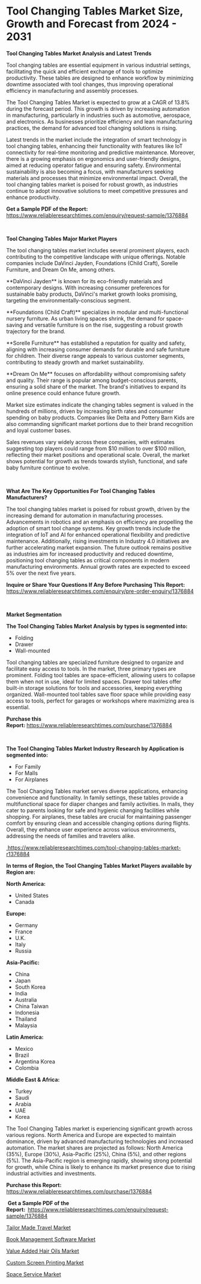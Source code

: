 <p><h1>Tool Changing Tables Market Size, Growth and Forecast from 2024 - 2031</h1></p><p><strong>Tool Changing Tables Market Analysis and Latest Trends</strong></p>
<p><p>Tool changing tables are essential equipment in various industrial settings, facilitating the quick and efficient exchange of tools to optimize productivity. These tables are designed to enhance workflow by minimizing downtime associated with tool changes, thus improving operational efficiency in manufacturing and assembly processes.</p><p>The Tool Changing Tables Market is expected to grow at a CAGR of 13.8% during the forecast period. This growth is driven by increasing automation in manufacturing, particularly in industries such as automotive, aerospace, and electronics. As businesses prioritize efficiency and lean manufacturing practices, the demand for advanced tool changing solutions is rising.</p><p>Latest trends in the market include the integration of smart technology in tool changing tables, enhancing their functionality with features like IoT connectivity for real-time monitoring and predictive maintenance. Moreover, there is a growing emphasis on ergonomics and user-friendly designs, aimed at reducing operator fatigue and ensuring safety. Environmental sustainability is also becoming a focus, with manufacturers seeking materials and processes that minimize environmental impact. Overall, the tool changing tables market is poised for robust growth, as industries continue to adopt innovative solutions to meet competitive pressures and enhance productivity.</p></p>
<p><strong>Get a Sample PDF of the Report:&nbsp;</strong> <a href="https://www.reliableresearchtimes.com/enquiry/request-sample/1376884?utm_campaign=1630&utm_medium=2&utm_source=Github&utm_content=ia&utm_term=23102024&utm_id=tool-changing-tables">https://www.reliableresearchtimes.com/enquiry/request-sample/1376884</a></p>
<p>&nbsp;</p>
<p><strong>Tool Changing Tables Major Market Players</strong></p>
<p><p>The tool changing tables market includes several prominent players, each contributing to the competitive landscape with unique offerings. Notable companies include DaVinci Jayden, Foundations (Child Craft), Sorelle Furniture, and Dream On Me, among others.</p><p>**DaVinci Jayden** is known for its eco-friendly materials and contemporary designs. With increasing consumer preferences for sustainable baby products, DaVinci's market growth looks promising, targeting the environmentally-conscious segment. </p><p>**Foundations (Child Craft)** specializes in modular and multi-functional nursery furniture. As urban living spaces shrink, the demand for space-saving and versatile furniture is on the rise, suggesting a robust growth trajectory for the brand. </p><p>**Sorelle Furniture** has established a reputation for quality and safety, aligning with increasing consumer demands for durable and safe furniture for children. Their diverse range appeals to various customer segments, contributing to steady growth and market sustainability.</p><p>**Dream On Me** focuses on affordability without compromising safety and quality. Their range is popular among budget-conscious parents, ensuring a solid share of the market. The brand's initiatives to expand its online presence could enhance future growth.</p><p>Market size estimates indicate the changing tables segment is valued in the hundreds of millions, driven by increasing birth rates and consumer spending on baby products. Companies like Delta and Pottery Barn Kids are also commanding significant market portions due to their brand recognition and loyal customer bases.</p><p>Sales revenues vary widely across these companies, with estimates suggesting top players could range from $10 million to over $100 million, reflecting their market positions and operational scale. Overall, the market shows potential for growth as trends towards stylish, functional, and safe baby furniture continue to evolve.</p></p>
<p>&nbsp;</p>
<p><strong>What Are The Key Opportunities For Tool Changing Tables Manufacturers?</strong></p>
<p><p>The tool changing tables market is poised for robust growth, driven by the increasing demand for automation in manufacturing processes. Advancements in robotics and an emphasis on efficiency are propelling the adoption of smart tool change systems. Key growth trends include the integration of IoT and AI for enhanced operational flexibility and predictive maintenance. Additionally, rising investments in Industry 4.0 initiatives are further accelerating market expansion. The future outlook remains positive as industries aim for increased productivity and reduced downtime, positioning tool changing tables as critical components in modern manufacturing environments. Annual growth rates are expected to exceed 5% over the next five years.</p></p>
<p><strong>Inquire or Share Your Questions If Any Before Purchasing This Report:</strong> <a href="https://www.reliableresearchtimes.com/enquiry/pre-order-enquiry/1376884?utm_campaign=1630&utm_medium=2&utm_source=Github&utm_content=ia&utm_term=23102024&utm_id=tool-changing-tables">https://www.reliableresearchtimes.com/enquiry/pre-order-enquiry/1376884</a></p>
<p>&nbsp;</p>
<p><strong>Market Segmentation</strong></p>
<p><strong>The Tool Changing Tables Market Analysis by types is segmented into:</strong></p>
<p><ul><li>Folding</li><li>Drawer</li><li>Wall-mounted</li></ul></p>
<p><p>Tool changing tables are specialized furniture designed to organize and facilitate easy access to tools. In the market, three primary types are prominent. Folding tool tables are space-efficient, allowing users to collapse them when not in use, ideal for limited spaces. Drawer tool tables offer built-in storage solutions for tools and accessories, keeping everything organized. Wall-mounted tool tables save floor space while providing easy access to tools, perfect for garages or workshops where maximizing area is essential.</p></p>
<p><strong>Purchase this Report:&nbsp;</strong><a href="https://www.reliableresearchtimes.com/purchase/1376884?utm_campaign=1630&utm_medium=2&utm_source=Github&utm_content=ia&utm_term=23102024&utm_id=tool-changing-tables">https://www.reliableresearchtimes.com/purchase/1376884</a></p>
<p>&nbsp;</p>
<p><strong>The Tool Changing Tables Market Industry Research by Application is segmented into:</strong></p>
<p><ul><li>For Family</li><li>For Malls</li><li>For Airplanes</li></ul></p>
<p><p>The Tool Changing Tables market serves diverse applications, enhancing convenience and functionality. In family settings, these tables provide a multifunctional space for diaper changes and family activities. In malls, they cater to parents looking for safe and hygienic changing facilities while shopping. For airplanes, these tables are crucial for maintaining passenger comfort by ensuring clean and accessible changing options during flights. Overall, they enhance user experience across various environments, addressing the needs of families and travelers alike.</p></p>
<p><a href="https://www.reliableresearchtimes.com/tool-changing-tables-market-r1376884?utm_campaign=1630&utm_medium=2&utm_source=Github&utm_content=ia&utm_term=23102024&utm_id=tool-changing-tables">&nbsp;https://www.reliableresearchtimes.com/tool-changing-tables-market-r1376884</a></p>
<p><strong>In terms of Region, the Tool Changing Tables Market Players available by Region are:</strong></p>
<p>
    <p> <strong> North America: </strong>
        <ul>
            <li>United States</li>
            <li>Canada</li>
        </ul>
        </p> 
    <p> <strong> Europe: </strong>
        <ul>
            <li>Germany</li>
            <li>France</li>
            <li>U.K.</li>
            <li>Italy</li>
            <li>Russia</li>
        </ul>
        </p> 
    <p> <strong> Asia-Pacific: </strong>
        <ul>
            <li>China</li>
            <li>Japan</li>
            <li>South Korea</li>
            <li>India</li>
            <li>Australia</li>
            <li>China Taiwan</li>
            <li>Indonesia</li>
            <li>Thailand</li>
            <li>Malaysia</li>
        </ul>
        </p> 
    <p> <strong> Latin America: </strong>
        <ul>
            <li>Mexico</li>
            <li>Brazil</li>
            <li>Argentina Korea</li>
            <li>Colombia</li>
        </ul>
        </p> 
    <p> <strong> Middle East & Africa: </strong>
        <ul>
            <li>Turkey</li>
            <li>Saudi</li>
            <li>Arabia</li>
            <li>UAE</li>
            <li>Korea</li>
        </ul>
    </p>
    </p>
<p><p>The Tool Changing Tables market is experiencing significant growth across various regions. North America and Europe are expected to maintain dominance, driven by advanced manufacturing technologies and increased automation. The market shares are projected as follows: North America (35%), Europe (30%), Asia-Pacific (25%), China (5%), and other regions (5%). The Asia-Pacific region is emerging rapidly, showing strong potential for growth, while China is likely to enhance its market presence due to rising industrial activities and investments.</p></p>
<p><strong>Purchase this Report: </strong><a href="https://www.reliableresearchtimes.com/purchase/1376884?utm_campaign=1630&utm_medium=2&utm_source=Github&utm_content=ia&utm_term=23102024&utm_id=tool-changing-tables">https://www.reliableresearchtimes.com/purchase/1376884</a></p>
<p>&nbsp;<strong>Get a Sample PDF of the Report:&nbsp;&nbsp;</strong><a href="https://www.reliableresearchtimes.com/enquiry/request-sample/1376884?utm_campaign=1630&utm_medium=2&utm_source=Github&utm_content=ia&utm_term=23102024&utm_id=tool-changing-tables">https://www.reliableresearchtimes.com/enquiry/request-sample/1376884</a></p>
<p><strong></strong></p>
<p><p><a href="https://www.linkedin.com/pulse/tailor-made-travel-market-global-analysis-trends-forecasts-mvzbe?utm_campaign=1630&utm_medium=2&utm_source=Github&utm_content=ia&utm_term=23102024&utm_id=tool-changing-tables">Tailor Made Travel Market</a></p><p><a href="https://www.linkedin.com/pulse/analyzing-global-book-management-software-market-growth-prospects-xoxne?utm_campaign=1630&utm_medium=2&utm_source=Github&utm_content=ia&utm_term=23102024&utm_id=tool-changing-tables">Book Management Software Market</a></p><p><a href="https://www.linkedin.com/pulse/mapping-value-added-hair-oils-market-trends-challenges-9ovwe?utm_campaign=1630&utm_medium=2&utm_source=Github&utm_content=ia&utm_term=23102024&utm_id=tool-changing-tables">Value Added Hair Oils Market</a></p><p><a href="https://www.linkedin.com/pulse/analyzing-global-custom-screen-printing-market-growth-prospects-uafue?utm_campaign=1630&utm_medium=2&utm_source=Github&utm_content=ia&utm_term=23102024&utm_id=tool-changing-tables">Custom Screen Printing Market</a></p><p><a href="https://www.linkedin.com/pulse/space-service-market-report-product-type-end-use-application-mkh8e?utm_campaign=1630&utm_medium=2&utm_source=Github&utm_content=ia&utm_term=23102024&utm_id=tool-changing-tables">Space Service Market</a></p></p>